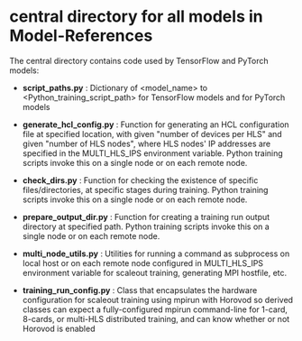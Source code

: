 # central directory for all models in Model-References

The central directory contains code used by TensorFlow and PyTorch models:

- **script_paths.py** : Dictionary of <model_name> to <Python_training_script_path> for TensorFlow models and for PyTorch models

- **generate_hcl_config.py** : Function for generating an HCL configuration file at specified location, with given "number of devices per HLS" and given "number of HLS nodes", where HLS nodes' IP addresses are specified in the MULTI_HLS_IPS environment variable. Python training scripts invoke this on a single node or on each remote node.

- **check_dirs.py** : Function for checking the existence of specific files/directories, at specific stages during training. Python training scripts invoke this on a single node or on each remote node.

- **prepare_output_dir.py** : Function for creating a training run output directory at specified path. Python training scripts invoke this on a single node or on each remote node.

- **multi_node_utils.py** : Utilities for running a command as subprocess on local host or on each remote node configured in MULTI_HLS_IPS environment variable for scaleout training, generating MPI hostfile, etc.

- **training_run_config.py** : Class that encapsulates the hardware configuration for scaleout training using mpirun with Horovod so derived classes can expect a fully-configured mpirun command-line for 1-card, 8-cards, or multi-HLS distributed training, and can know whether or not Horovod is enabled

